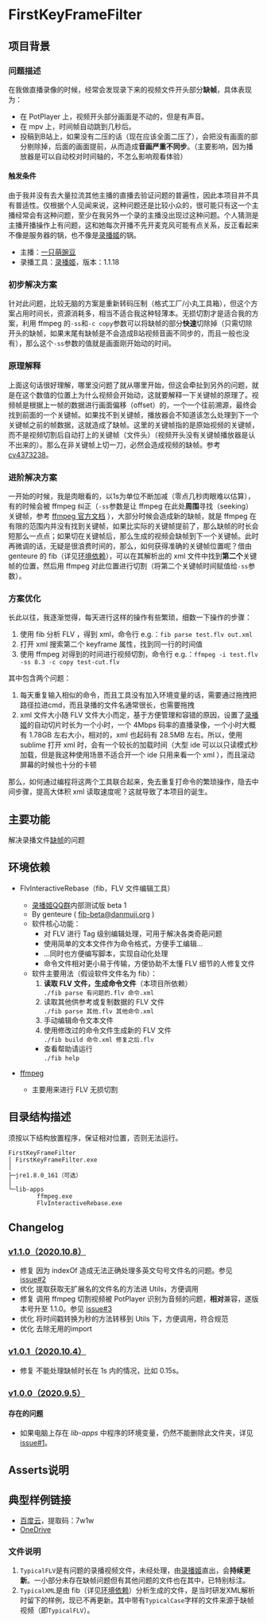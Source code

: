 # FirstKeyFrameFilter

## 项目背景

### 问题描述

在我做直播录像的时候，经常会发现录下来的视频文件开头部分**缺帧**，具体表现为：

- 在 PotPlayer 上，视频开头部分画面是不动的，但是有声音。
- 在 mpv 上，时间帧自动跳到几秒后。
- 投稿到B站上，如果没有二压的话（现在应该全面二压了），会把没有画面的部分剔除掉，后面的画面提前，从而造成**音画严重不同步**。（主要影响，因为播放器是可以自动校对时间轴的，不怎么影响观看体验）

#### 触发条件

由于我并没有去大量拉流其他主播的直播去验证问题的普遍性，因此本项目并不具有普适性。仅根据个人见闻来说，这种问题还是比较小众的，很可能只有这一个主播经常会有这种问题，至少在我另外一个录的主播没出现过这种问题。个人猜测是主播开播操作上有问题，这和她每次开播不先开麦克风可能有点关系，反正看起来不像是服务器的锅，也不像是[录播姬](https://rec.danmuji.org)的锅。

- 主播：[一只萌豌豆](https://live.bilibili.com/1123)
- 录播工具：[录播姬](https://rec.danmuji.org)，版本：1.1.18

### 初步解决方案

针对此问题，比较无脑的方案是重新转码压制（格式工厂/小丸工具箱），但这个方案占用时间长，资源消耗多，相当不适合我这种轻薄本。无损切割才是适合我的方案，利用 ffmpeg 的`-ss`和`-c copy`参数可以将缺帧的部分**快速**切除掉（只需切除开头的缺帧，如果末尾有缺帧是不会造成B站视频音画不同步的，而且一般也没有），那么这个`-ss`参数的值就是画面刚开始动的时间。

### 原理解释

上面这句话很好理解，哪里没问题了就从哪里开始，但这会牵扯到另外的问题，就是在这个数值的位置上为什么视频会开始动，这就要解释一下关键帧的原理了。视频帧是根据上一帧的数据进行画面偏移（offset）的，一个一个往前溯源，最终会找到前面的一个关键帧。如果找不到关键帧，播放器会不知道该怎么处理到下一个关键帧之前的帧数据，这就造成了缺帧。这里的关键帧指的是原始视频的关键帧，而不是视频切割后自动打上的关键帧（文件头）（视频开头没有关键帧播放器是认不出来的）。那么在非关键帧上切一刀，必然会造成视频的缺帧。参考 [cv4373238](https://www.bilibili.com/read/cv4373238)。

### 进阶解决方案

一开始的时候，我是肉眼看的，以1s为单位不断加减（零点几秒肉眼难以估算），有的时候会被 ffmpeg 纠正（`-ss`参数是让 ffmpeg 在此处**周围**寻找（seeking）关键帧，参考 [ffmpeg 官方文档](http://trac.ffmpeg.org/wiki/Seeking) ），大部分时候会造成新的缺帧，就是 ffmpeg 在有限的范围内并没有找到关键帧，如果比实际的关键帧提前了，那么缺帧的时长会短那么一点点；如果切在关键帧后，那么生成的视频会缺帧到下一个关键帧。此时再微调的话，无疑是很浪费时间的，那么，如何获得准确的关键帧位置呢？借由 genteure 的 fib（详见[环境依赖](#环境依赖)），可以在其解析出的 xml 文件中找到**第二个**关键帧的位置，然后用 ffmpeg 对此位置进行切割（将第二个关键帧时间赋值给`-ss`参数）。

### 方案优化

长此以往，我逐渐觉得，每天进行这样的操作有些繁琐，细数一下操作的步骤：

1. 使用 fib 分析 FLV ，得到 xml，命令行 e.g.：`fib parse test.flv out.xml`
2. 打开 xml 搜索第二个 keyframe 属性，找到同一行的时间值
3. 使用 ffmpeg 对得到的时间进行视频切割，命令行 e.g.：`ffmpeg -i test.flv -ss 8.3 -c copy test-cut.flv`

其中包含两个问题：

1. 每天重复输入相似的命令，而且工具没有加入环境变量的话，需要通过拖拽把路径拉进cmd，而且录播的文件名通常很长，也需要拖拽
2. xml 文件大小随 FLV 文件大小而定，基于方便管理和容错的原因，设置了[录播姬](https://rec.danmuji.org/)的自动切片时长为一个小时，一个 4Mbps 码率的直播录像，一个小时大概有 1.78GB 左右大小，相对的，xml 也起码有 28.5MB 左右。所以，使用 sublime 打开 xml 时，会有一个较长的加载时间（大型 ide 可以以只读模式秒加载，但是我这种使用场景不适合开一个 ide 只用来看一个 xml ），而且滚动屏幕的时候也十分的卡顿

那么，如何通过编程将这两个工具联合起来，免去重复打命令的繁琐操作，隐去中间步骤，提高大体积 xml 读取速度呢？这就导致了本项目的诞生。

## 主要功能

解决录播文件[缺帧](#问题描述)的问题

## 环境依赖

+ FlvInteractiveRebase（fib，FLV 文件编辑工具）

  + [录播姬QQ群](https://jq.qq.com/?_wv=1027&k=pJMpD57V)内部测试版 beta 1
  + By genteure ( fib-beta@danmuji.org )
  + 软件核心功能：
      - 对 FLV 进行 Tag 级别编辑处理，可用于解决各类奇葩问题
      - 使用简单的文本文件作为命令格式，方便手工编辑...
      - ...同时也方便编写脚本，实现自动化处理
      - 命令文件相对更小易于传输，方便协助不太懂 FLV 细节的人修复文件
  + 软件主要用法（假设软件文件名为 fib）：
      1. **读取 FLV 文件，生成命令文件**（本项目所依赖）  
         `./fib parse 有问题的.flv 命令.xml`
      2. 读取其他供参考或复制数据的 FLV 文件  
         `./fib parse 其他.flv 其他命令.xml`
      3. 手动编辑命令文本文件
      4. 使用修改过的命令文件生成新的 FLV 文件  
         `./fib build 命令.xml 修复之后.flv`
      - 查看帮助请运行  
         `./fib help`
  
+ [ffmpeg](https://ffmpeg.org/)
  
  + 主要用来进行 FLV 无损切割

## 目录结构描述

须按以下结构放置程序，保证相对位置，否则无法运行。

```
FirstKeyFrameFilter
│ FirstKeyFrameFilter.exe
│
├─jre1.8.0_161（可选）
│
└─lib-apps
        ffmpeg.exe
        FlvInteractiveRebase.exe
```

## Changelog

### [v1.1.0（2020.10.8）](https://github.com/Aric-Sun/FirstKeyFrameFilter/releases/tag/v1.1.0)

- 修复 因为 indexOf 造成无法正确处理多英文句号文件名的问题。参见 [issue#2](https://github.com/Aric-Sun/FirstKeyFrameFilter/issues/2)
- 优化 提取获取无扩展名的文件名的方法进 Utils，方便调用
- 修复 调用 ffmpeg 切割视频被 PotPlayer 识别为音频的问题，**相对**兼容，遂版本号升至 1.1.0。参见 [issue#3](https://github.com/Aric-Sun/FirstKeyFrameFilter/issues/3)
- 优化 将时间戳转换为秒的方法转移到 Utils 下，方便调用，符合规范
- 优化 去除无用的import

### [v1.0.1（2020.10.4）](https://github.com/Aric-Sun/FirstKeyFrameFilter/releases/tag/v1.0.1)

- 修复 不能处理缺帧时长在 1s 内的情况，比如 0.15s。

### [v1.0.0（2020.9.5）](https://github.com/Aric-Sun/FirstKeyFrameFilter/releases/tag/v1.0.0)

#### 存在的问题

- 如果电脑上存在 *lib-apps* 中程序的环境变量，仍然不能删除此文件夹，详见 [issue#1](https://github.com/Aric-Sun/FirstKeyFrameFilter/issues/1)。

## Asserts说明



## 典型样例链接

-   [百度云](https://pan.baidu.com/s/15g8sDAWVIvRAYuHxmzCAgw)，提取码：7w1w
-   [OneDrive](https://mg001uolacnz-my.sharepoint.com/:f:/g/personal/2159_zaihua_istore_app/EnkzwmrNympBt5KdVJh2a7oBacx3D6o-Zy8L8cjhOFIJdg)

### 文件说明

1.  `TypicalFLV`是有问题的录播视频文件，未经处理，由[录播姬](https://rec.danmuji.org/)直出，会**持续更新**。一小部分未存在缺帧问题但有其他问题的文件也在其中，已特别标注。
2.  `TypicalXML`是由 fib（详见[环境依赖](#环境依赖)）分析生成的文件，是当时研发XML解析时留下的样例，现已不再更新。其中带有`TypicalCase`字样的文件来源于缺帧视频（即`TypicalFLV`）。